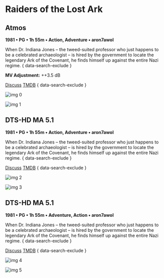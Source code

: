 # Raiders of the Lost Ark

## Atmos

**1981 • PG • 1h 55m • Action, Adventure • aron7awol**

When Dr. Indiana Jones – the tweed-suited professor who just happens to be a celebrated archaeologist – is hired by the government to locate the legendary Ark of the Covenant, he finds himself up against the entire Nazi regime.
{ data-search-exclude }

**MV Adjustment:** ++3.5 dB

[Discuss](https://www.avsforum.com/goto/post?id=57014778)  [TMDB](85)
{ data-search-exclude }

![img 0](https://i.imgur.com/KqW0iic.jpg)

![img 1](https://i.imgur.com/QaBtc37.png)

## DTS-HD MA 5.1

**1981 • PG • 1h 55m • Action, Adventure • aron7awol**

When Dr. Indiana Jones – the tweed-suited professor who just happens to be a celebrated archaeologist – is hired by the government to locate the legendary Ark of the Covenant, he finds himself up against the entire Nazi regime.
{ data-search-exclude }

[Discuss](https://www.avsforum.com/threads/bass-eq-for-filtered-movies.2995212/post-57014778)  [TMDB](85)
{ data-search-exclude }

![img 2](https://i.imgur.com/3ncwmw2.jpg)

![img 3](https://i.imgur.com/OTRA6Eg.jpg)

## DTS-HD MA 5.1

**1981 • PG • 1h 55m • Adventure, Action • aron7awol**

When Dr. Indiana Jones – the tweed-suited professor who just happens to be a celebrated archaeologist – is hired by the government to locate the legendary Ark of the Covenant, he finds himself up against the entire Nazi regime.
{ data-search-exclude }

[Discuss](https://www.avsforum.com/goto/post?id=57014778)  [TMDB](85)
{ data-search-exclude }

![img 4](https://i.imgur.com/3ncwmw2.jpg)

![img 5](https://i.imgur.com/OTRA6Eg.jpg)

